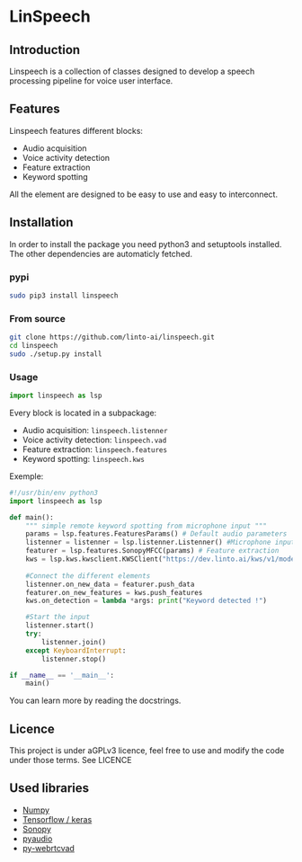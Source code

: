 # LinSpeech 

## Introduction

Linspeech is a collection of classes designed to develop a speech processing pipeline for voice user interface.

## Features

Linspeech features different blocks:

* Audio acquisition
* Voice activity detection
* Feature extraction
* Keyword spotting

All the element are designed to be easy to use and easy to interconnect.

## Installation

In order to install the package you need python3 and setuptools installed.
The other dependencies are automaticly fetched.

### pypi

```bash
sudo pip3 install linspeech
```

### From source

```bash
git clone https://github.com/linto-ai/linspeech.git
cd linspeech
sudo ./setup.py install
```

### Usage

```python
import linspeech as lsp
```

Every block is located in a subpackage:

* Audio acquisition: ```linspeech.listenner```
* Voice activity detection: ```linspeech.vad```
* Feature extraction: ```linspeech.features```
* Keyword spotting: ```linspeech.kws```

Exemple:

```python
#!/usr/bin/env python3
import linspeech as lsp 

def main():
    """ simple remote keyword spotting from microphone input """
    params = lsp.features.FeaturesParams() # Default audio parameters
    listenner = listenner = lsp.listenner.Listenner() #Microphone input
    featurer = lsp.features.SonopyMFCC(params) # Feature extraction
    kws = lsp.kws.kwsclient.KWSClient("https://dev.linto.ai/kws/v1/models/hotword:predict",(30,13), inference_step=6) # Remote (TF serving) keyword spotting
    
    #Connect the different elements
    listenner.on_new_data = featurer.push_data
    featurer.on_new_features = kws.push_features
    kws.on_detection = lambda *args: print("Keyword detected !")

    #Start the input
    listenner.start()
    try:
        listenner.join()
    except KeyboardInterrupt:
        listenner.stop()

if __name__ == '__main__':
    main()
```

You can learn more by reading the docstrings.

## Licence
This project is under aGPLv3 licence, feel free to use and modify the code under those terms.
See LICENCE

## Used libraries

* [Numpy](http://www.numpy.org/)
* [Tensorflow / keras](https://github.com/tensorflow/tensorflow)
* [Sonopy](https://github.com/MycroftAI/sonopy)
* [pyaudio](https://people.csail.mit.edu/hubert/pyaudio/docs/index.html)
* [py-webrtcvad](https://github.com/wiseman/py-webrtcvad)
